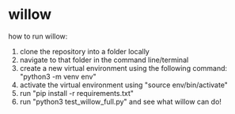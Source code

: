 # willow

how to run willow:

1. clone the repository into a folder locally
2. navigate to that folder in the command line/terminal
3. create a new virtual environment using the following command: "python3 -m venv env"
4. activate the virtual environment using "source env/bin/activate"
5. run "pip install -r requirements.txt"
6. run "python3 test_willow_full.py" and see what willow can do!
